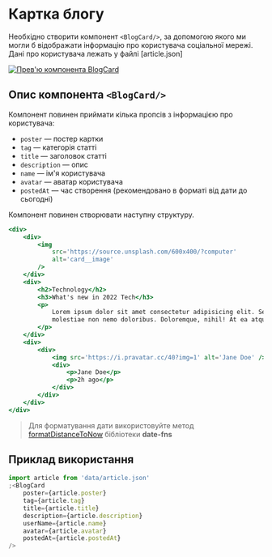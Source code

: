 # Картка блогу

Необхідно створити компонент `<BlogCard/>`, за допомогою якого ми могли б
відображати інформацію про користувача соціальної мережі. Дані про користувача
лежать у файлі [article.json]

[![Прев'ю компонента BlogCard](https://i.gyazo.com/5ce54e49016220bcde9209b893eb5e62.jpg)](https://gyazo.com/5ce54e49016220bcde9209b893eb5e62)

## Опис компонента `<BlogCard/>`

Компонент повинен приймати кілька пропсів з інформацією про користувача:

- `poster` — постер картки
- `tag` — категорія статті
- `title` — заголовок статті
- `description` — опис
- `name` — ім'я користувача
- `avatar` — аватар користувача
- `postedAt` — час створення (рекомендовано в форматі від дати до сьогодні)

Компонент повинен створювати наступну структуру.

```jsx
<div>
	<div>
		<img
			src='https://source.unsplash.com/600x400/?computer'
			alt='card__image'
		/>
	</div>
	<div>
		<h2>Technology</h2>
		<h3>What's new in 2022 Tech</h3>
		<p>
			Lorem ipsum dolor sit amet consectetur adipisicing elit. Sequi perferendis
			molestiae non nemo doloribus. Doloremque, nihil! At ea atque quidem!
		</p>
	</div>
	<div>
		<div>
			<img src='https://i.pravatar.cc/40?img=1' alt='Jane Doe' />
			<div>
				<p>Jane Doe</p>
				<p>2h ago</p>
			</div>
		</div>
	</div>
</div>
```

> Для форматування дати використовуйте метод
> [formatDistanceToNow](https://date-fns.org/v2.28.0/docs/formatDistanceToNow)
> бібліотеки **date-fns**

## Приклад використання

```js
import article from 'data/article.json'
;<BlogCard
	poster={article.poster}
	tag={article.tag}
	title={article.title}
	description={article.description}
	userName={article.name}
	avatar={article.avatar}
	postedAt={article.postedAt}
/>
```
